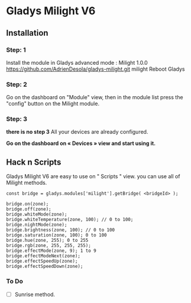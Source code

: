 # Gladys Milight V6
## Installation
### Step: 1
Install the module in Gladys
advanced mode : Milight  1.0.0   https://github.com/AdrienDesola/gladys-milight.git  milight
Reboot Gladys

### Step: 2
Go on the dashboard on "Module" view, then in the module list press the "config" button on the Milight module.

### Step: 3
**there is no step 3**
All your devices are already configured.

**Go on the dashboard on « Devices » view and start using it.**

## Hack n Scripts
Gladys Milight V6 are easy to use on " Scripts " view.
you can use all of Milight methods.

```
const bridge = gladys.modules['milight'].getBridge( <bridgeId> );

bridge.on(zone);
bridge.off(zone);
bridge.whiteMode(zone);
bridge.whiteTemperature(zone, 100); // 0 to 100;
bridge.nightMode(zone);
bridge.brightness(zone, 100); // 0 to 100
bridge.saturation(zone, 100); 0 to 100
bridge.hue(zone, 255); 0 to 255
bridge.rgb(zone, 255, 255, 255);
bridge.effectMode(zone, 9); 1 to 9
bridge.effectModeNext(zone);
bridge.effectSpeedUp(zone);
bridge.effectSpeedDown(zone);
```


### To Do
- [ ] Sunrise method.
